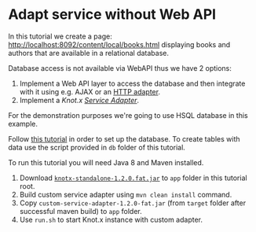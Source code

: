 # Adapt service without Web API

In this tutorial we create a page: [http://localhost:8092/content/local/books.html](http://localhost:8092/content/local/books.html) 
displaying books and authors that are available in a relational database.

Database access is not available via WebAPI thus we have 2 options:

1. Implement a Web API layer to access the database and then integrate with it using e.g. AJAX or an [HTTP adapter](http://knotx.io/blog/hello-rest-service/).
2. Implement a _Knot.x_ [_Service Adapter_](https://github.com/Cognifide/knotx/wiki/ServiceAdapter).

For the demonstration purposes we're going to use HSQL database in this example.

Follow [this tutorial](http://o7planning.org/en/10287/installing-and-configuring-hsqldb-database)
in order to set up the database.
To create tables with data use the script provided in `db` folder of this tutorial.

To run this tutorial you will need Java 8 and Maven installed.

1. Download [`knotx-standalone-1.2.0.fat.jar`](https://oss.sonatype.org/content/groups/public/io/knotx/knotx-standalone/1.2.0/knotx-standalone-1.2.0.fat.jar)
to `app` folder in this tutorial root.
2. Build custom service adapter using `mvn clean install` command.
3. Copy `custom-service-adapter-1.2.0-fat.jar` (from `target` folder after successful maven build) 
to `app` folder.
4. Use `run.sh` to start Knot.x instance with custom adapter.